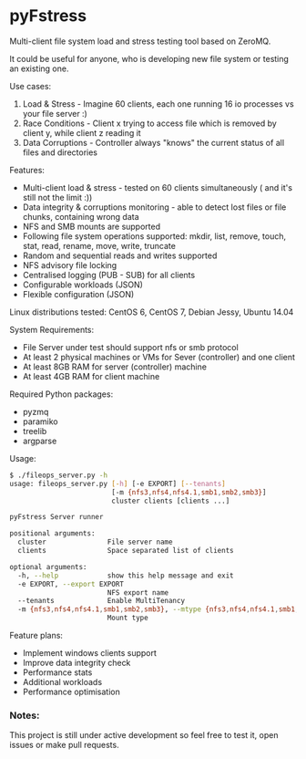# pyFstress
Multi-client file system load and stress testing tool based on ZeroMQ.

It could be useful for anyone, who is developing new file system or testing an existing one.

Use cases:
1. Load & Stress - Imagine 60 clients, each one running 16 io processes vs your file server :)
2. Race Conditions - Client x trying to access file which is removed by client y, while client z reading it
3. Data Corruptions - Controller always "knows" the current status of all files and directories

Features:
* Multi-client load & stress - tested on 60 clients simultaneously ( and it's still not the limit :))
* Data integrity & corruptions monitoring - able to detect lost files or file chunks, containing wrong data
* NFS and SMB mounts are supported
* Following file system operations supported: mkdir, list, remove, touch, stat, read, rename, move,
  write, truncate
* Random and sequential reads and writes supported
* NFS advisory file locking
* Centralised logging (PUB - SUB) for all clients
* Configurable workloads (JSON)
* Flexible configuration (JSON)

Linux distributions tested: CentOS 6, CentOS 7, Debian Jessy, Ubuntu 14.04

System Requirements:
* File Server under test should support nfs or smb protocol
* At least 2 physical machines or VMs for Sever (controller) and one client
* At least 8GB RAM for server (controller) machine
* At least 4GB RAM for client machine

Required Python packages:
* pyzmq
* paramiko
* treelib
* argparse

Usage:
```bash
$ ./fileops_server.py -h
usage: fileops_server.py [-h] [-e EXPORT] [--tenants]
                         [-m {nfs3,nfs4,nfs4.1,smb1,smb2,smb3}]
                         cluster clients [clients ...]

pyFstress Server runner

positional arguments:
  cluster               File server name
  clients               Space separated list of clients

optional arguments:
  -h, --help            show this help message and exit
  -e EXPORT, --export EXPORT
                        NFS export name
  --tenants             Enable MultiTenancy
  -m {nfs3,nfs4,nfs4.1,smb1,smb2,smb3}, --mtype {nfs3,nfs4,nfs4.1,smb1,smb2,smb3}
                        Mount type

```

Feature plans:
* Implement windows clients support
* Improve data integrity check
* Performance stats
* Additional workloads
* Performance optimisation

### Notes: ###
This project is still under active development so feel free to test it, open issues or make pull requests.